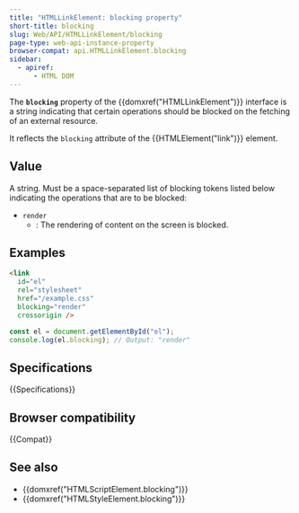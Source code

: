 ```yaml
---
title: "HTMLLinkElement: blocking property"
short-title: blocking
slug: Web/API/HTMLLinkElement/blocking
page-type: web-api-instance-property
browser-compat: api.HTMLLinkElement.blocking
sidebar:
  - apiref:
      - HTML DOM
---
```


The **`blocking`** property of the {{domxref("HTMLLinkElement")}} interface is a string indicating that certain operations should be blocked on the fetching of an external resource.

It reflects the `blocking` attribute of the {{HTMLElement("link")}} element.

## Value

A string. Must be a space-separated list of blocking tokens listed below indicating the operations that are to be blocked:

- `render`
  - : The rendering of content on the screen is blocked.

## Examples

```html
<link
  id="el"
  rel="stylesheet"
  href="/example.css"
  blocking="render"
  crossorigin />
```

```js
const el = document.getElementById("el");
console.log(el.blocking); // Output: "render"
```

## Specifications

{{Specifications}}

## Browser compatibility

{{Compat}}

## See also

- {{domxref("HTMLScriptElement.blocking")}}
- {{domxref("HTMLStyleElement.blocking")}}
